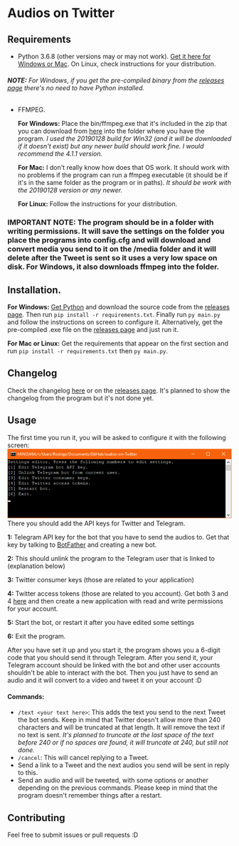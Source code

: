 # Audios on Twitter
## Requirements
* Python 3.6.8 (other versions may or may not work). [Get it here for Windows or Mac](https://www.python.org/downloads/release/python-368/). On Linux, check instructions for your distribution.
###### **NOTE:** For Windows, if you get the pre-compiled binary from the [releases page](https://github.com/rogama25/audios-on-Twitter/releases/latest) there's no need to have Python installed.

* FFMPEG.

	**For Windows:** Place the bin/ffmpeg.exe that it's included in the zip that you can download from [here](https://ffmpeg.zeranoe.com/builds/) into the folder where you have the program. *I used the 20190128 build for Win32 (and it will be downloaded if it doesn't exist) but any newer build should work fine. I would recommend the 4.1.1 version.*

	**For Mac:** I don't really know how does that OS work. It should work with no problems if the program can run a ffmpeg executable (it should be if it's in the same folder as the program or in paths). *It should be work with the 20190128 version or any newer.*

	**For Linux:** Follow the instructions for your distribution.

### IMPORTANT NOTE: The program should be in a folder with writing permissions. It will save the settings on the folder you place the programs into config.cfg and will download and convert media you send to it on the /media folder and it will delete after the Tweet is sent so it uses a very low space on disk. For Windows, it also downloads ffmpeg into the folder.

## Installation.
**For Windows:** [Get Python](https://www.python.org/downloads/release/python-368/) and download the source code from the [releases page](https://github.com/rogama25/audios-on-Twitter/releases/latest). Then run `pip install -r requirements.txt`. Finally run `py main.py` and follow the instructions on screen to configure it.
Alternatively, get the pre-compiled .exe file on the [releases page](https://github.com/rogama25/audios-on-Twitter/releases/latest) and just run it.

**For Mac or Linux:** Get the requirements that appear on the first section and run `pip install -r requirements.txt` then `py main.py`.

## Changelog
Check the changelog [here](changelog.md) or on the [releases page](https://github.com/rogama25/audios-on-Twitter/releases). It's planned to show the changelog from the program but it's not done yet.

## Usage
The first time you run it, you will be asked to configure it with the following screen: ![](docs/settings.png) There you should add the API keys for Twitter and Telegram.

**1:** Telegram API key for the bot that you have to send the audios to. Get that key by talking to [BotFather](https://t.me/botfather) and creating a new bot.

**2:** This should unlink the program to the Telegram user that is linked to (explanation below)

**3:** Twitter consumer keys (those are related to your application)

**4:** Twitter access tokens (those are related to you account). Get both 3 and 4 [here](https://developer.twitter.com/en.html) and then create a new application with read and write permissions for your account.

**5:** Start the bot, or restart it after you have edited some settings

**6:** Exit the program.

After you have set it up and you start it, the program shows you a 6-digit code that you should send it through Telegram. After you send it, your Telegram account should be linked with the bot and other user accounts shouldn't be able to interact with the bot. Then you just have to send an audio and it will convert to a video and tweet it on your account :D

#### Commands:
* `/text <your text here>`: This adds the text you send to the next Tweet the bot sends. Keep in mind that Twitter doesn't allow more than 240 characters and will be truncated at that length. It will remove the text if no text is sent. *It's planned to truncate at the last space of the text before 240 or if no spaces are found, it will truncate at 240, but still not done.*
* `/cancel`: This will cancel replying to a Tweet.
* Send a link to a Tweet and the next audios you send will be sent in reply to this.
* Send an audio and will be tweeted, with some options or another depending on the previous commands. Please keep in mind that the program doesn't remember things after a restart.

## Contributing
Feel free to submit issues or pull requests :D